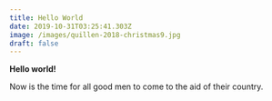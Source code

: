 ```yaml
---
title: Hello World
date: 2019-10-31T03:25:41.303Z
image: /images/quillen-2018-christmas9.jpg
draft: false
---
```

**Hello world!**

Now is the time for all good men to come to the aid of their country.
